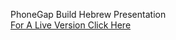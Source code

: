 PhoneGap Build Hebrew Presentation
<br />
<a href="http://temp-defualt.github.io/phonegapbuild-hebrew-presentation/">For A Live Version Click Here</a>
